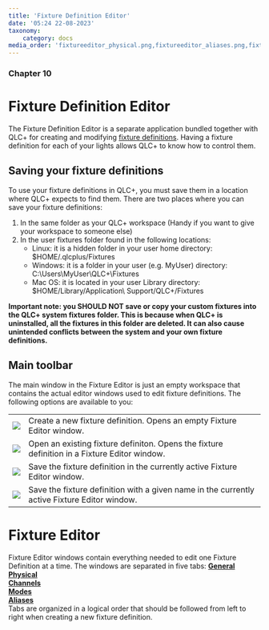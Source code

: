 ```yaml
---
title: 'Fixture Definition Editor'
date: '05:24 22-08-2023'
taxonomy:
    category: docs
media_order: 'fixtureeditor_physical.png,fixtureeditor_aliases.png,fixtureeditor_channel_color.png,fixtureeditor_channel_gobo.png,fixtureeditor_channel_preset.png,fixtureeditor_channel_shutter.png,fixtureeditor_channel_wizard.png,fixtureeditor_channels.png,fixtureeditor_general.png,fixtureeditor_mode_channels.png,fixtureeditor_mode_edit_head.png,fixtureeditor_mode_heads.png'
---
```


### Chapter 10

# Fixture Definition Editor

The Fixture Definition Editor is a separate application bundled together with QLC+ for creating and modifying [fixture definitions](/basics/glossary-and-concepts#fixtures). Having a fixture definition for each of your lights allows QLC+ to know how to control them.

## Saving your fixture definitions

To use your fixture definitions in QLC+, you must save them in a location where QLC+ expects to find them. There are two places where you can save your fixture definitions:
1. In the same folder as your QLC+ workspace (Handy if you want to give your workspace to someone else)
2. In the user fixtures folder found in the following locations:
    * Linux: it is a hidden folder in your user home directory: $HOME/.qlcplus/Fixtures
    * Windows: it is a folder in your user (e.g. MyUser) directory: C:\\Users\\MyUser\\QLC+\\Fixtures
    * Mac OS: it is located in your user Library directory: $HOME/Library/Application\\ Support/QLC+/Fixtures

**Important note: you SHOULD NOT save or copy your custom fixtures into the QLC+ system fixtures folder. This is because when QLC+ is uninstalled, all the fixtures in this folder are deleted. It can also cause unintended conflicts between the system and your own fixture definitions.**

Main toolbar
------------
The main window in the Fixture Editor is just an empty workspace that contains the actual editor windows used to edit fixture definitions. The following options are available to you:

|     |     |
| --- | --- |
| ![](/basics/filenew.png) | Create a new fixture definition. Opens an empty Fixture Editor window. |
| ![](/basics/fileopen.png) | Open an existing fixture definiton. Opens the fixture definition in a Fixture Editor window. |
| ![](/basics/filesave.png) | Save the fixture definition in the currently active Fixture Editor window. |
| ![](/basics/filesaveas.png) | Save the fixture definition with a given name in the currently active Fixture Editor window. |

Fixture Editor
==============

Fixture Editor windows contain everything needed to edit one Fixture Definition at a time. The windows are separated in five tabs:
[**General**](general)<br>
[**Physical**](physical)<br>
[**Channels**](channels)<br>
[**Modes**](modes)<br>
[**Aliases**](aliases)<br>
Tabs are organized in a logical order that should be followed from left to right when creating a new fixture definition.
